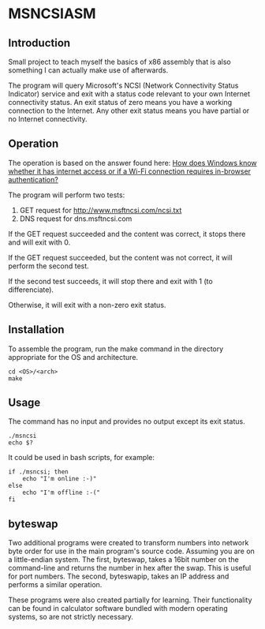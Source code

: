 # MSNCSIASM

## Introduction

Small project to teach myself the basics of x86 assembly that is also something
I can actually make use of afterwards.

The program will query Microsoft's NCSI (Network Connectivity Status Indicator)
service and exit with a status code relevant to your own Internet connectivity
status.  An exit status of zero means you have a working connection to the
Internet. Any other exit status means you have partial or no Internet
connectivity.

## Operation

The operation is based on the answer found here: [How does Windows know whether
it has internet access or if a Wi-Fi connection requires in-browser
authentication?](http://superuser.com/questions/277923/how-does-windows-know-whether-it-has-internet-access-or-if-a-wi-fi-connection-re)

The program will perform two tests:

1. GET request for http://www.msftncsi.com/ncsi.txt
2. DNS request for dns.msftncsi.com

If the GET request succeeded and the content was correct, it stops there and
will exit with 0.

If the GET request succeeded, but the content was not correct, it will perform
the second test.

If the second test succeeds, it will stop there and exit with 1 (to
differenciate).

Otherwise, it will exit with a non-zero exit status.

## Installation

To assemble the program, run the make command in the directory appropriate for
the OS and architecture.

    cd <OS>/<arch>
    make

## Usage

The command has no input and provides no output except its exit status.

    ./msncsi
    echo $?

It could be used in bash scripts, for example:

    if ./msncsi; then
        echo "I'm online :-)"
    else
        echo "I'm offline :-("
    fi

## byteswap

Two additional programs were created to transform numbers into network byte
order for use in the main program's source code. Assuming you are on a
little-endian system. The first, byteswap, takes a 16bit number on the
command-line and returns the number in hex after the swap. This is useful for
port numbers. The second, byteswapip, takes an IP address and performs a
similar operation.

These programs were also created partially for learning. Their functionality
can be found in calculator software bundled with modern operating systems, so
are not strictly necessary.
